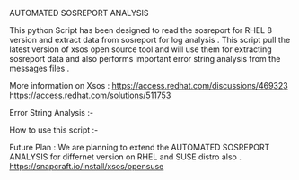 AUTOMATED SOSREPORT ANALYSIS 

This python Script has been designed to read the sosreport for RHEL 8 version and extract data from sosreport for log analysis . This script pull the latest version of 
xsos open source tool and will use them for extracting sosreport data and also performs important error string analysis from the messages files . 

More information on Xsos : 
https://access.redhat.com/discussions/469323
https://access.redhat.com/solutions/511753

Error String Analysis :-


How to use this script :-







Future Plan :
We are planning to extend the AUTOMATED SOSREPORT ANALYSIS for differnet version on RHEL and SUSE distro also . 
https://snapcraft.io/install/xsos/opensuse
